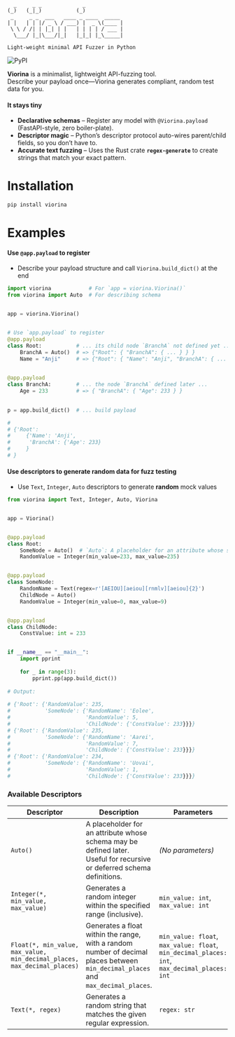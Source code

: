 ```plaintext
  _     _ _             _             
(_)   (_|_)           (_)            
 _     _ _  ___   ____ _ ____  _____ 
| |   | | |/ _ \ / ___) |  _ \(____ |
 \ \ / /| | |_| | |   | | | | / ___ |
  \___/ |_|\___/|_|   |_|_| |_\_____|
                                     
Light-weight minimal API Fuzzer in Python
```
![PyPI](https://img.shields.io/pypi/v/viorina)

**Viorina** is a minimalist, lightweight API-fuzzing tool.  
Describe your payload once—Viorina generates compliant, random test data for you.

#### It stays tiny

* **Declarative schemas** – Register any model with `@Viorina.payload` (FastAPI-style, zero boiler-plate).  
* **Descriptor magic** – Python’s descriptor protocol auto-wires parent/child fields, so you don’t have to.  
* **Accurate text fuzzing** – Uses the Rust crate **`regex-generate`** to create strings that match your exact pattern.

# Installation
```bash
pip install viorina
```

# Examples
#### Use `@app.payload` to register
- Describe your payload structure and call `Viorina.build_dict()` at the end
```python
import viorina            # For `app = viorina.Viorina()`
from viorina import Auto  # For describing schema


app = viorina.Viorina()


# Use `app.payload` to register
@app.payload
class Root:           # ... its child node `BranchA` not defined yet ...
    BranchA = Auto()  # => {"Root": { "BranchA": { ... } } }
    Name = "Anji"     # => {"Root": { "Name": "Anji", "BranchA": { ... } } }
    

@app.payload
class BranchA:        # ... the node `BranchA` defined later ...
    Age = 233         # => { "BranchA": { "Age": 233 } }
    

p = app.build_dict()  # ... build payload

# 
# {'Root': 
#     {'Name': 'Anji', 
#      'BranchA': {'Age': 233}
#     }
# }
```
#### Use descriptors to generate random data for fuzz testing
- Use `Text`, `Integer`, `Auto` descriptors to generate **random** mock values
```python
from viorina import Text, Integer, Auto, Viorina


app = Viorina()


@app.payload
class Root:
    SomeNode = Auto()  # `Auto`: A placeholder for an attribute whose schema may be defined later. Useful for recursive or deferred schema definitions.
    RandomValue = Integer(min_value=233, max_value=235)


@app.payload
class SomeNode:
    RandomName = Text(regex=r'[AEIOU][aeiou][rnmlv][aeiou]{2}')
    ChildNode = Auto()
    RandomValue = Integer(min_value=0, max_value=9)


@app.payload
class ChildNode:
    ConstValue: int = 233


if __name__ == "__main__":
    import pprint
    
    for _ in range(3):
        pprint.pp(app.build_dict())
        
# Output:
        
# {'Root': {'RandomValue': 235,
#           'SomeNode': {'RandomName': 'Eolee',
#                        'RandomValue': 5,
#                        'ChildNode': {'ConstValue': 233}}}}
# {'Root': {'RandomValue': 235,
#           'SomeNode': {'RandomName': 'Aarei',
#                        'RandomValue': 7,
#                        'ChildNode': {'ConstValue': 233}}}}
# {'Root': {'RandomValue': 234,
#           'SomeNode': {'RandomName': 'Uovai',
#                        'RandomValue': 1,
#                        'ChildNode': {'ConstValue': 233}}}}
```

### Available Descriptors
| Descriptor                                                               | Description                                                                                                                       | Parameters                                                                                   |
| ------------------------------------------------------------------------ | --------------------------------------------------------------------------------------------------------------------------------- | -------------------------------------------------------------------------------------------- |
| `Auto()`                                                                 | A placeholder for an attribute whose schema may be defined later. Useful for recursive or deferred schema definitions.            | *(No parameters)*                                                                            |
| `Integer(*, min_value, max_value)`                                       | Generates a random integer within the specified range (inclusive).                                                                | `min_value: int`, `max_value: int`                                                           |
| `Float(*, min_value, max_value, min_decimal_places, max_decimal_places)` | Generates a float within the range, with a random number of decimal places between `min_decimal_places` and `max_decimal_places`. | `min_value: float`, `max_value: float`, `min_decimal_places: int`, `max_decimal_places: int` |
| `Text(*, regex)`                                                         | Generates a random string that matches the given regular expression.                                                              | `regex: str`                                                                                 |
